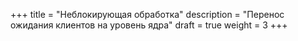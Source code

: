 +++
title = "Неблокирующая обработка"
description = "Перенос ожидания клиентов на уровень ядра"
draft = true
weight = 3
+++
